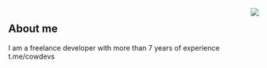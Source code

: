 <img align="right" src="https://github-readme-stats.vercel.app/api/top-langs/?username=NSXC&theme=tokyonight">


## About me

I am a freelance developer with more than 7 years of experience 
t.me/cowdevs
